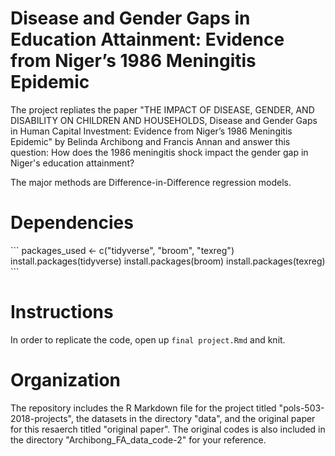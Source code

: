 
# Disease and Gender Gaps in Education Attainment: Evidence from Niger’s 1986 Meningitis Epidemic

The project repliates the paper "THE IMPACT OF DISEASE, GENDER, AND DISABILITY ON CHILDREN AND HOUSEHOLDS, Disease and Gender Gaps in Human Capital Investment: Evidence from Niger’s 1986 Meningitis Epidemic" by Belinda Archibong and Francis Annan and answer this question: How does the 1986 meningitis shock impact the gender gap in Niger's education attainment?

The major methods are Difference-in-Difference regression models. 

# Dependencies
\`\`\`
packages_used <- c("tidyverse", "broom", "texreg")
install.packages(tidyverse)
install.packages(broom)
install.packages(texreg)
\`\`\`

# Instructions
In order to replicate the code, open up `final project.Rmd` and knit.

# Organization
The repository includes the R Markdown file for the project titled "pols-503-2018-projects", the datasets in the directory "data", and the original paper for this resaerch titled "original paper".
The original codes is also included in the directory "Archibong_FA_data_code-2" for your reference. 

